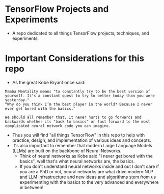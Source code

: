# TensorFlow Projects and Experiments
* A repo dedicated to all things TensorFlow projects, techniques, and experiments.

# Important Considerations for this repo
* As the great Kobe Bryant once said:
```
Mamba Mentality means "to constantly try to be the best version of yourself. It's a constant quest to try to better today than you were yesterday."
“Why do you think I’m the best player in the world? Because I never ever get bored with the basics.”
```
```
We should all remember that. It never hurts to go forwards and backwards whether its "back to basics" or fast forward to the most complicated neural network code you can imagine.
```

* Thus you will find "all things TensorFlow" in this repo to help with practice, design, and implementation of various ideas and concepts.
* It's also important to remember that modern Large Language Models (LLMs) are built on the backbone of Neural Networks.
    * Think of neural networks as Kobe said "I never get bored with the basics", well that's what neural networks are, the basics.
    * If you don't understand neural networks inside and out I don't care if you are a PhD or not, neural networks are what drive modern NLP and LLM infrastructure and new ideas and algorithms stem from us experimenting with the basics to the very advanced and everywhere in between!
